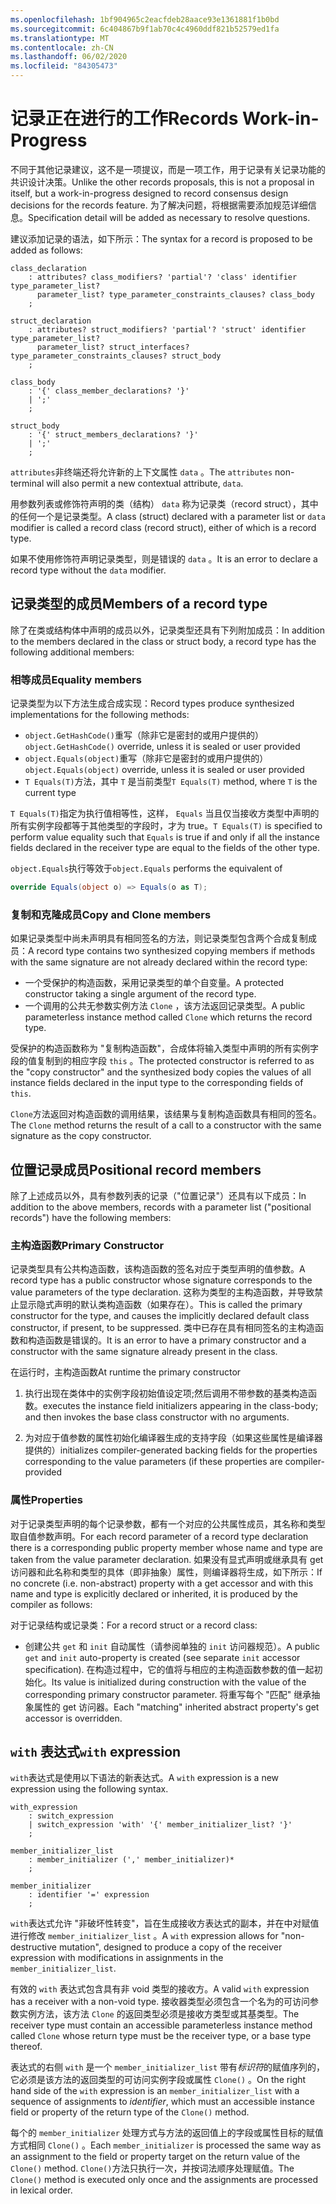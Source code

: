 ```yaml
---
ms.openlocfilehash: 1bf904965c2eacfdeb28aace93e1361881f1b0bd
ms.sourcegitcommit: 6c404867b9f1ab70c4c4960ddf821b52579ed1fa
ms.translationtype: MT
ms.contentlocale: zh-CN
ms.lasthandoff: 06/02/2020
ms.locfileid: "84305473"
---
```


# <a name="records-work-in-progress"></a><span data-ttu-id="df356-101">记录正在进行的工作</span><span class="sxs-lookup"><span data-stu-id="df356-101">Records Work-in-Progress</span></span>

<span data-ttu-id="df356-102">不同于其他记录建议，这不是一项提议，而是一项工作，用于记录有关记录功能的共识设计决策。</span><span class="sxs-lookup"><span data-stu-id="df356-102">Unlike the other records proposals, this is not a proposal in itself, but a work-in-progress designed to record consensus design decisions for the records feature.</span></span> <span data-ttu-id="df356-103">为了解决问题，将根据需要添加规范详细信息。</span><span class="sxs-lookup"><span data-stu-id="df356-103">Specification detail will be added as necessary to resolve questions.</span></span>

<span data-ttu-id="df356-104">建议添加记录的语法，如下所示：</span><span class="sxs-lookup"><span data-stu-id="df356-104">The syntax for a record is proposed to be added as follows:</span></span>

```antlr
class_declaration
    : attributes? class_modifiers? 'partial'? 'class' identifier type_parameter_list?
      parameter_list? type_parameter_constraints_clauses? class_body
    ;

struct_declaration
    : attributes? struct_modifiers? 'partial'? 'struct' identifier type_parameter_list?
      parameter_list? struct_interfaces? type_parameter_constraints_clauses? struct_body
    ;

class_body
    : '{' class_member_declarations? '}'
    | ';'
    ;

struct_body
    : '{' struct_members_declarations? '}'
    | ';'
    ;
```

<span data-ttu-id="df356-105">`attributes`非终端还将允许新的上下文属性 `data` 。</span><span class="sxs-lookup"><span data-stu-id="df356-105">The `attributes` non-terminal will also permit a new contextual attribute, `data`.</span></span>

<span data-ttu-id="df356-106">用参数列表或修饰符声明的类（结构） `data` 称为记录类（record struct），其中的任何一个是记录类型。</span><span class="sxs-lookup"><span data-stu-id="df356-106">A class (struct) declared with a parameter list or `data` modifier is called a record class (record struct), either of which is a record type.</span></span>

<span data-ttu-id="df356-107">如果不使用修饰符声明记录类型，则是错误的 `data` 。</span><span class="sxs-lookup"><span data-stu-id="df356-107">It is an error to declare a record type without the `data` modifier.</span></span>

## <a name="members-of-a-record-type"></a><span data-ttu-id="df356-108">记录类型的成员</span><span class="sxs-lookup"><span data-stu-id="df356-108">Members of a record type</span></span>

<span data-ttu-id="df356-109">除了在类或结构体中声明的成员以外，记录类型还具有下列附加成员：</span><span class="sxs-lookup"><span data-stu-id="df356-109">In addition to the members declared in the class or struct body, a record type has the following additional members:</span></span>

### <a name="equality-members"></a><span data-ttu-id="df356-110">相等成员</span><span class="sxs-lookup"><span data-stu-id="df356-110">Equality members</span></span>

<span data-ttu-id="df356-111">记录类型为以下方法生成合成实现：</span><span class="sxs-lookup"><span data-stu-id="df356-111">Record types produce synthesized implementations for the following methods:</span></span>

* <span data-ttu-id="df356-112">`object.GetHashCode()`重写（除非它是密封的或用户提供的）</span><span class="sxs-lookup"><span data-stu-id="df356-112">`object.GetHashCode()` override, unless it is sealed or user provided</span></span>
* <span data-ttu-id="df356-113">`object.Equals(object)`重写（除非它是密封的或用户提供的）</span><span class="sxs-lookup"><span data-stu-id="df356-113">`object.Equals(object)` override, unless it is sealed or user provided</span></span>
* <span data-ttu-id="df356-114">`T Equals(T)`方法，其中 `T` 是当前类型</span><span class="sxs-lookup"><span data-stu-id="df356-114">`T Equals(T)` method, where `T` is the current type</span></span>

<span data-ttu-id="df356-115">`T Equals(T)`指定为执行值相等性，这样， `Equals` 当且仅当接收方类型中声明的所有实例字段都等于其他类型的字段时，才为 true。</span><span class="sxs-lookup"><span data-stu-id="df356-115">`T Equals(T)` is specified to perform value equality such that `Equals` is true if and only if all the instance fields declared in the receiver type are equal to the fields of the other type.</span></span>

<span data-ttu-id="df356-116">`object.Equals`执行等效于</span><span class="sxs-lookup"><span data-stu-id="df356-116">`object.Equals` performs the equivalent of</span></span>

```C#
override Equals(object o) => Equals(o as T);
```

### <a name="copy-and-clone-members"></a><span data-ttu-id="df356-117">复制和克隆成员</span><span class="sxs-lookup"><span data-stu-id="df356-117">Copy and Clone members</span></span>

<span data-ttu-id="df356-118">如果记录类型中尚未声明具有相同签名的方法，则记录类型包含两个合成复制成员：</span><span class="sxs-lookup"><span data-stu-id="df356-118">A record type contains two synthesized copying members if methods with the same signature are not already declared within the record type:</span></span>

* <span data-ttu-id="df356-119">一个受保护的构造函数，采用记录类型的单个自变量。</span><span class="sxs-lookup"><span data-stu-id="df356-119">A protected constructor taking a single argument of the record type.</span></span>
* <span data-ttu-id="df356-120">一个调用的公共无参数实例方法 `Clone` ，该方法返回记录类型。</span><span class="sxs-lookup"><span data-stu-id="df356-120">A public parameterless instance method called `Clone` which returns the record type.</span></span>

<span data-ttu-id="df356-121">受保护的构造函数称为 "复制构造函数"，合成体将输入类型中声明的所有实例字段的值复制到的相应字段 `this` 。</span><span class="sxs-lookup"><span data-stu-id="df356-121">The protected constructor is referred to as the "copy constructor" and the synthesized body copies the values of all instance fields declared in the input type to the corresponding fields of `this`.</span></span>

<span data-ttu-id="df356-122">`Clone`方法返回对构造函数的调用结果，该结果与复制构造函数具有相同的签名。</span><span class="sxs-lookup"><span data-stu-id="df356-122">The `Clone` method returns the result of a call to a constructor with the same signature as the copy constructor.</span></span>

## <a name="positional-record-members"></a><span data-ttu-id="df356-123">位置记录成员</span><span class="sxs-lookup"><span data-stu-id="df356-123">Positional record members</span></span>

<span data-ttu-id="df356-124">除了上述成员以外，具有参数列表的记录（"位置记录"）还具有以下成员：</span><span class="sxs-lookup"><span data-stu-id="df356-124">In addition to the above members, records with a parameter list ("positional records") have the following members:</span></span>

### <a name="primary-constructor"></a><span data-ttu-id="df356-125">主构造函数</span><span class="sxs-lookup"><span data-stu-id="df356-125">Primary Constructor</span></span>

<span data-ttu-id="df356-126">记录类型具有公共构造函数，该构造函数的签名对应于类型声明的值参数。</span><span class="sxs-lookup"><span data-stu-id="df356-126">A record type has a public constructor whose signature corresponds to the value parameters of the type declaration.</span></span> <span data-ttu-id="df356-127">这称为类型的主构造函数，并导致禁止显示隐式声明的默认类构造函数（如果存在）。</span><span class="sxs-lookup"><span data-stu-id="df356-127">This is called the primary constructor for the type, and causes the implicitly declared default class constructor, if present, to be suppressed.</span></span> <span data-ttu-id="df356-128">类中已存在具有相同签名的主构造函数和构造函数是错误的。</span><span class="sxs-lookup"><span data-stu-id="df356-128">It is an error to have a primary constructor and a constructor with the same signature already present in the class.</span></span>

<span data-ttu-id="df356-129">在运行时，主构造函数</span><span class="sxs-lookup"><span data-stu-id="df356-129">At runtime the primary constructor</span></span>

1. <span data-ttu-id="df356-130">执行出现在类体中的实例字段初始值设定项;然后调用不带参数的基类构造函数。</span><span class="sxs-lookup"><span data-stu-id="df356-130">executes the instance field initializers appearing in the class-body; and then  invokes the base class constructor with no arguments.</span></span>

1. <span data-ttu-id="df356-131">为对应于值参数的属性初始化编译器生成的支持字段（如果这些属性是编译器提供的）</span><span class="sxs-lookup"><span data-stu-id="df356-131">initializes compiler-generated backing fields for the properties corresponding to the value parameters (if these properties are compiler-provided</span></span>

### <a name="properties"></a><span data-ttu-id="df356-132">属性</span><span class="sxs-lookup"><span data-stu-id="df356-132">Properties</span></span>

<span data-ttu-id="df356-133">对于记录类型声明的每个记录参数，都有一个对应的公共属性成员，其名称和类型取自值参数声明。</span><span class="sxs-lookup"><span data-stu-id="df356-133">For each record parameter of a record type declaration there is a corresponding public property member whose name and type are taken from the value parameter declaration.</span></span> <span data-ttu-id="df356-134">如果没有显式声明或继承具有 get 访问器和此名称和类型的具体（即非抽象）属性，则编译器将生成，如下所示：</span><span class="sxs-lookup"><span data-stu-id="df356-134">If no concrete (i.e. non-abstract) property with a get accessor and with this name and type is explicitly declared or inherited, it is produced by the compiler as follows:</span></span>

<span data-ttu-id="df356-135">对于记录结构或记录类：</span><span class="sxs-lookup"><span data-stu-id="df356-135">For a record struct or a record class:</span></span>

* <span data-ttu-id="df356-136">创建公共 `get` 和 `init` 自动属性（请参阅单独的 `init` 访问器规范）。</span><span class="sxs-lookup"><span data-stu-id="df356-136">A public `get` and `init` auto-property is created (see separate `init` accessor specification).</span></span> <span data-ttu-id="df356-137">在构造过程中，它的值将与相应的主构造函数参数的值一起初始化。</span><span class="sxs-lookup"><span data-stu-id="df356-137">Its value is initialized during construction with the value of the corresponding primary constructor parameter.</span></span> <span data-ttu-id="df356-138">将重写每个 "匹配" 继承抽象属性的 get 访问器。</span><span class="sxs-lookup"><span data-stu-id="df356-138">Each "matching" inherited abstract property's get accessor is overridden.</span></span>


## <a name="with-expression"></a><span data-ttu-id="df356-139">`with` 表达式</span><span class="sxs-lookup"><span data-stu-id="df356-139">`with` expression</span></span>

<span data-ttu-id="df356-140">`with`表达式是使用以下语法的新表达式。</span><span class="sxs-lookup"><span data-stu-id="df356-140">A `with` expression is a new expression using the following syntax.</span></span>

```antlr
with_expression
    : switch_expression
    | switch_expression 'with' '{' member_initializer_list? '}'
    ;
    
member_initializer_list
    : member_initializer (',' member_initializer)*
    ;

member_initializer
    : identifier '=' expression
    ;
```

<span data-ttu-id="df356-141">`with`表达式允许 "非破坏性转变"，旨在生成接收方表达式的副本，并在中对赋值进行修改 `member_initializer_list` 。</span><span class="sxs-lookup"><span data-stu-id="df356-141">A `with` expression allows for "non-destructive mutation", designed to produce a copy of the receiver expression with modifications in assignments in the `member_initializer_list`.</span></span>

<span data-ttu-id="df356-142">有效的 `with` 表达式包含具有非 void 类型的接收方。</span><span class="sxs-lookup"><span data-stu-id="df356-142">A valid `with` expression has a receiver with a non-void type.</span></span> <span data-ttu-id="df356-143">接收器类型必须包含一个名为的可访问参数实例方法，该方法 `Clone` 的返回类型必须是接收方类型或其基类型。</span><span class="sxs-lookup"><span data-stu-id="df356-143">The receiver type must contain an accessible parameterless instance method called `Clone` whose return type must be the receiver type, or a base type thereof.</span></span>

<span data-ttu-id="df356-144">表达式的右侧 `with` 是一个 `member_initializer_list` 带有*标识符*的赋值序列的，它必须是该方法的返回类型的可访问实例字段或属性 `Clone()` 。</span><span class="sxs-lookup"><span data-stu-id="df356-144">On the right hand side of the `with` expression is an `member_initializer_list` with a sequence of assignments to *identifier*, which must an accessible instance field or property of the return type of the `Clone()` method.</span></span>

<span data-ttu-id="df356-145">每个的 `member_initializer` 处理方式与方法的返回值上的字段或属性目标的赋值方式相同 `Clone()` 。</span><span class="sxs-lookup"><span data-stu-id="df356-145">Each `member_initializer` is processed the same way as an assignment to the field or property target on the return value of the `Clone()` method.</span></span> <span data-ttu-id="df356-146">`Clone()`方法只执行一次，并按词法顺序处理赋值。</span><span class="sxs-lookup"><span data-stu-id="df356-146">The `Clone()` method is executed only once and the assignments are processed in lexical order.</span></span>
